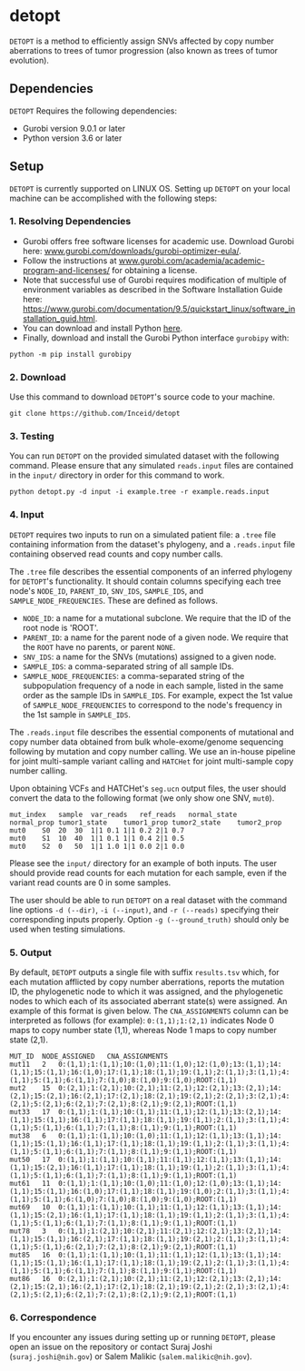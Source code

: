 # detopt
`DETOPT` is a method to efficiently assign SNVs affected by copy number aberrations to trees of tumor progression (also known as trees of tumor evolution).


## Dependencies
`DETOPT` Requires the following dependencies:
- Gurobi version 9.0.1 or later
- Python version 3.6 or later


## Setup
`DETOPT` is currently supported on LINUX OS. Setting up `DETOPT` on your local machine can be accomplished with the following steps:

### 1. Resolving Dependencies

- Gurobi offers free software licenses for academic use. Download Gurobi here: www.gurobi.com/downloads/gurobi-optimizer-eula/. 
- Follow the instructions at www.gurobi.com/academia/academic-program-and-licenses/ for obtaining a license.
- Note that successful use of Gurobi requires modification of multiple of environment variables as described in the Software Installation Guide here: https://www.gurobi.com/documentation/9.5/quickstart_linux/software_installation_guid.html.
- You can download and install Python [here](https://www.python.org/downloads/).
- Finally, download and install the Gurobi Python interface `gurobipy` with:

```
python -m pip install gurobipy
```

### 2. Download

Use this command to download `DETOPT`'s source code to your machine.

```
git clone https://github.com/Inceid/detopt
```

### 3. Testing

You can run `DETOPT` on the provided simulated dataset with the following command. Please ensure that any simulated `reads.input` files are contained in the `input/` directory in order for this command to work.

```
python detopt.py -d input -i example.tree -r example.reads.input
```

### 4. Input

`DETOPT` requires two inputs to run on a simulated patient file: a `.tree` file containing information from the dataset's phylogeny, and a `.reads.input` file containing observed read counts and copy number calls.

The `.tree` file describes the essential components of an inferred phylogeny for `DETOPT`'s functionality. It should contain columns specifying each tree node's `NODE_ID`, `PARENT_ID`, `SNV_IDS`, `SAMPLE_IDS`, and `SAMPLE_NODE_FREQUENCIES`. These are defined as follows.

- `NODE_ID`: a name for a mutational subclone. We require that the ID of the root node is 'ROOT'. 
- `PARENT_ID`: a name for the parent node of a given node. We require that the `ROOT` have no parents, or parent `NONE`.
- `SNV_IDS`: a name for the SNVs (mutations) assigned to a given node.
- `SAMPLE_IDS`: a comma-separated string of all sample IDs.
- `SAMPLE_NODE_FREQUENCIES`: a comma-separated string of the subpopulation frequency of a node in each sample, listed in the same order as the sample IDs in `SAMPLE_IDS`. For example, expect the 1st value of `SAMPLE_NODE_FREQUENCIES` to correspond to the node's frequency in the 1st sample in `SAMPLE_IDS`.


The `.reads.input` file describes the essential components of mutational and copy number data obtained from bulk whole-exome/genome sequencing following by mutation and copy number calling. We use an in-house pipeline for joint multi-sample variant calling and `HATCHet` for joint multi-sample copy number calling.

Upon obtaining VCFs and HATCHet's `seg.ucn` output files, the user should convert the data to the following format (we only show one SNV, `mut0`).

	mut_index	sample	var_reads	ref_reads	normal_state	normal_prop	tumor1_state	tumor1_prop	tumor2_state	tumor2_prop
	mut0	S0	20	30	1|1	0.1	1|1	0.2	2|1	0.7
	mut0	S1	10	40	1|1	0.1	1|1	0.4	2|1	0.5
	mut0	S2	0	50	1|1	1.0	1|1	0.0	2|1	0.0


Please see the `input/` directory for an example of both inputs. The user should provide read counts for each mutation for each sample, even if the variant read counts are 0 in some samples.

The user should be able to run `DETOPT` on a real dataset with the command line options `-d (--dir)`, `-i (--input)`, and `-r (--reads)` specifying their corresponding inputs properly. Option `-g (--ground_truth)` should only be used when testing simulations.


### 5. Output

By default, `DETOPT` outputs a single file with suffix `results.tsv` which, for each mutation afflicted by copy number aberrations, reports the mutation ID, the phylogenetic node to which it was assigned, and the phylogenetic nodes to which each of its associated aberrant state(s) were assigned. An example of this format is given below. The `CNA_ASSIGNMENTS` column can be interpreted as follows (for example): `0:(1,1);1:(2,1)` indicates Node 0 maps to copy number state (1,1), whereas Node 1 maps to copy number state (2,1).

	MUT_ID	NODE_ASSIGNED	CNA_ASSIGNMENTS
	mut11	2	0:(1,1);1:(1,1);10:(1,0);11:(1,0);12:(1,0);13:(1,1);14:(1,1);15:(1,1);16:(1,0);17:(1,1);18:(1,1);19:(1,1);2:(1,1);3:(1,1);4:(1,1);5:(1,1);6:(1,1);7:(1,0);8:(1,0);9:(1,0);ROOT:(1,1)
	mut2	15	0:(2,1);1:(2,1);10:(2,1);11:(2,1);12:(2,1);13:(2,1);14:(2,1);15:(2,1);16:(2,1);17:(2,1);18:(2,1);19:(2,1);2:(2,1);3:(2,1);4:(2,1);5:(2,1);6:(2,1);7:(2,1);8:(2,1);9:(2,1);ROOT:(1,1)
	mut33	17	0:(1,1);1:(1,1);10:(1,1);11:(1,1);12:(1,1);13:(2,1);14:(1,1);15:(1,1);16:(1,1);17:(1,1);18:(1,1);19:(1,1);2:(1,1);3:(1,1);4:(1,1);5:(1,1);6:(1,1);7:(1,1);8:(1,1);9:(1,1);ROOT:(1,1)
	mut38	6	0:(1,1);1:(1,1);10:(1,0);11:(1,1);12:(1,1);13:(1,1);14:(1,1);15:(1,1);16:(1,1);17:(1,1);18:(1,1);19:(1,1);2:(1,1);3:(1,1);4:(1,1);5:(1,1);6:(1,1);7:(1,1);8:(1,1);9:(1,1);ROOT:(1,1)
	mut50	17	0:(1,1);1:(1,1);10:(1,1);11:(1,1);12:(1,1);13:(1,1);14:(1,1);15:(2,1);16:(1,1);17:(1,1);18:(1,1);19:(1,1);2:(1,1);3:(1,1);4:(1,1);5:(1,1);6:(1,1);7:(1,1);8:(1,1);9:(1,1);ROOT:(1,1)
	mut61	11	0:(1,1);1:(1,1);10:(1,0);11:(1,0);12:(1,0);13:(1,1);14:(1,1);15:(1,1);16:(1,0);17:(1,1);18:(1,1);19:(1,0);2:(1,1);3:(1,1);4:(1,1);5:(1,1);6:(1,0);7:(1,0);8:(1,0);9:(1,0);ROOT:(1,1)
	mut69	10	0:(1,1);1:(1,1);10:(1,1);11:(1,1);12:(1,1);13:(1,1);14:(1,1);15:(2,1);16:(1,1);17:(1,1);18:(1,1);19:(1,1);2:(1,1);3:(1,1);4:(1,1);5:(1,1);6:(1,1);7:(1,1);8:(1,1);9:(1,1);ROOT:(1,1)
	mut78	3	0:(1,1);1:(2,1);10:(2,1);11:(2,1);12:(2,1);13:(2,1);14:(1,1);15:(1,1);16:(2,1);17:(1,1);18:(1,1);19:(2,1);2:(1,1);3:(1,1);4:(1,1);5:(1,1);6:(2,1);7:(2,1);8:(2,1);9:(2,1);ROOT:(1,1)
	mut85	16	0:(1,1);1:(1,1);10:(1,1);11:(1,1);12:(1,1);13:(1,1);14:(1,1);15:(1,1);16:(1,1);17:(1,1);18:(1,1);19:(2,1);2:(1,1);3:(1,1);4:(1,1);5:(1,1);6:(1,1);7:(1,1);8:(1,1);9:(1,1);ROOT:(1,1)
	mut86	16	0:(2,1);1:(2,1);10:(2,1);11:(2,1);12:(2,1);13:(2,1);14:(2,1);15:(2,1);16:(2,1);17:(2,1);18:(2,1);19:(2,1);2:(2,1);3:(2,1);4:(2,1);5:(2,1);6:(2,1);7:(2,1);8:(2,1);9:(2,1);ROOT:(1,1)



### 6. Correspondence

If you encounter any issues during setting up or running `DETOPT`, please open an issue on the repository or contact Suraj Joshi (`suraj.joshi@nih.gov`) or Salem Malikic (`salem.malikic@nih.gov`).
